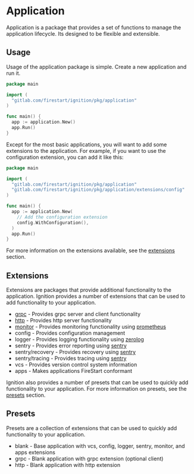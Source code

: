 # Application

Application is a package that provides a set of functions to manage the application lifecycle. 
Its designed to be flexible and extensible.

## Usage

Usage of the application package is simple. Create a new application and run it.

```go
package main

import (
  "gitlab.com/firestart/ignition/pkg/application"
)

func main() {
  app := application.New()
  app.Run()
}
```

Except for the most basic applications, you will want to add some extensions to the application.
For example, if you want to use the configuration extension, you can add it like this:
  
```go
package main

import (
  "gitlab.com/firestart/ignition/pkg/application"
  "gitlab.com/firestart/ignition/pkg/application/extensions/config"
)

func main() {
  app := application.New(
    // Add the configuration extension
    config.WithConfiguration(),
  )
  app.Run()
}
```

For more information on the extensions available, see the [extensions](#extensions) section.

## Extensions

Extensions are packages that provide additional functionality to the application. Ignition 
provides a number of extensions that can be used to add functionality to your application.

- [grpc](extensions/grpc/README.md) - Provides grpc server and client functionality
- [http](extensions/http/README.md) - Provides http server functionality
- [monitor](extensions/monitor/README.md) - Provides monitoring functionality using [prometheus](https://github.com/prometheus/client_golang)
- config - Provides configuration management
- logger - Provides logging functionality using [zerolog](https://github.com/rs/zerolog)
- sentry - Provides error reporting using [sentry](https://sentry.io)
- sentry/recovery - Provides recovery using [sentry](https://sentry.io)
- sentry/tracing - Provides tracing using [sentry](https://sentry.io)
- vcs - Provides version control system information
- apps - Makes applications FireStart conformant

Ignition also provides a number of presets that can be used to quickly add functionality to your application. 
For more information on presets, see the [presets](#presets) section.

## Presets

Presets are a collection of extensions that can be used to quickly add functionality to your application.

- blank - Base application with vcs, config, logger, sentry, monitor, and apps extensions
- grpc - Blank application with grpc extension (optional client)
- http - Blank application with http extension
